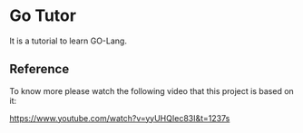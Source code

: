 # Go Tutor

It is a tutorial to learn GO-Lang.

## Reference
To know more please watch the following video that this project is based on it:

https://www.youtube.com/watch?v=yyUHQIec83I&t=1237s